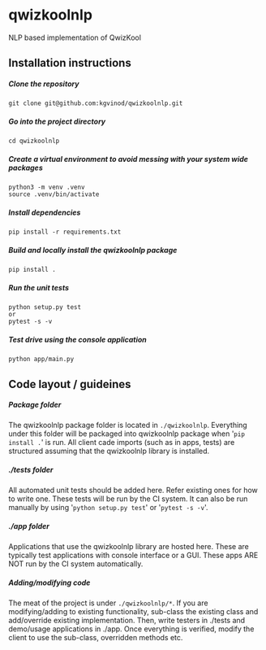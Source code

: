 # qwizkoolnlp
NLP based implementation of QwizKool

## Installation instructions

##### Clone the repository
```git clone git@github.com:kgvinod/qwizkoolnlp.git```

##### Go into the project directory
```cd qwizkoolnlp```

##### Create a virtual environment to avoid messing with your system wide packages
```
python3 -m venv .venv
source .venv/bin/activate
```
##### Install dependencies
```pip install -r requirements.txt ```

##### Build and locally install the qwizkoolnlp package
```pip install .```

##### Run the unit tests
```
python setup.py test
or
pytest -s -v
```
##### Test drive using the console application
```python app/main.py ```

## Code layout / guideines
##### Package folder
The qwizkoolnlp package folder is located in ```./qwizkoolnlp```. Everything under this folder will be packaged into qwizkoolnlp
package when '```pip install .```' is run. All client cade imports (such as in apps, tests) are structured assuming that the qwizkoolnlp library is installed.

##### ./tests folder
All automated unit tests should be added here. Refer existing ones for how to write one. These tests will be run by the CI system. It can also be run manually by using '```python setup.py test```' or '```pytest -s -v```'.

##### ./app folder
Applications that use the qwizkoolnlp library are hosted here. These are typically test applications with console interface or a GUI. These apps ARE NOT run by the CI system automatically.

##### Adding/modifying code
The meat of the project is under ```./qwizkoolnlp/*```. If you are modifying/adding to existing functionality, sub-class the existing class and add/override existing implementation. Then, write testers in ./tests and demo/usage applications in ./app. Once everything is verified, modify the client to use the sub-class, overridden methods etc.







